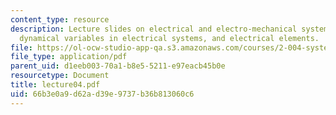 ```yaml
---
content_type: resource
description: Lecture slides on electrical and electro-mechanical system transfer functions,
  dynamical variables in electrical systems, and electrical elements.
file: https://ol-ocw-studio-app-qa.s3.amazonaws.com/courses/2-004-systems-modeling-and-control-ii-fall-2007/66b3e0a9d62ad39e9737b36b813060c6_lecture04.pdf
file_type: application/pdf
parent_uid: d1eeb003-70a1-b8e5-5211-e97eacb45b0e
resourcetype: Document
title: lecture04.pdf
uid: 66b3e0a9-d62a-d39e-9737-b36b813060c6
---
```


